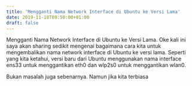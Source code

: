 ```yaml
---
title: 'Mengganti Nama Network Interface di Ubuntu ke Versi Lama'
date: 2019-11-18T09:50:00+01:00
draft: false
---
```


Mengganti Nama Network Interface di Ubuntu ke Versi Lama. Oke kali ini saya akan sharing sedikit mengenai bagaimana cara kita untuk mengembalikan nama network interface di Ubuntu ke versi lama. Seperti yang kita ketahui, versi baru dari Ubuntu menggunakan nama interface ens33 untuk menggantikan eth0 dan wlp2s0 untuk menggantikan wlan0.  
  
  
Bukan masalah juga sebenarnya. Namun jika kita terbiasa
